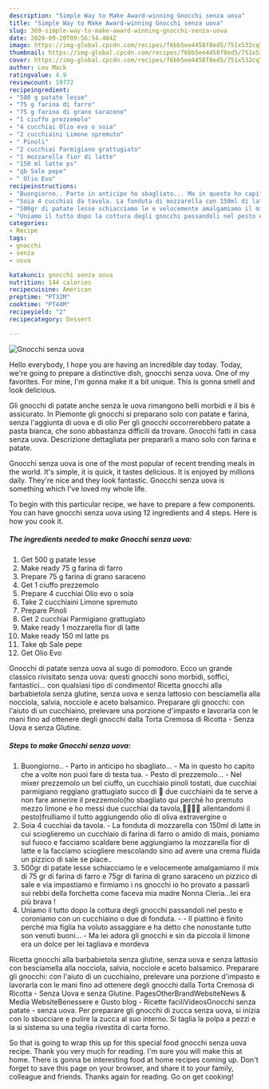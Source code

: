 ```yaml
---
description: "Simple Way to Make Award-winning Gnocchi senza uova"
title: "Simple Way to Make Award-winning Gnocchi senza uova"
slug: 369-simple-way-to-make-award-winning-gnocchi-senza-uova
date: 2020-09-20T09:56:54.484Z
image: https://img-global.cpcdn.com/recipes/f6bb5ee4458f8ed5/751x532cq70/gnocchi-senza-uova-recipe-main-photo.jpg
thumbnail: https://img-global.cpcdn.com/recipes/f6bb5ee4458f8ed5/751x532cq70/gnocchi-senza-uova-recipe-main-photo.jpg
cover: https://img-global.cpcdn.com/recipes/f6bb5ee4458f8ed5/751x532cq70/gnocchi-senza-uova-recipe-main-photo.jpg
author: Lou Mack
ratingvalue: 4.9
reviewcount: 19772
recipeingredient:
- "500 g patate lesse"
- "75 g farina di farro"
- "75 g farina di grano saraceno"
- "1 ciuffo prezzemolo"
- "4 cucchiai Olio evo o soia"
- "2 cucchiaini Limone spremuto"
- " Pinoli"
- "2 cucchiai Parmigiano grattugiato"
- "1 mozzarella fior di latte"
- "150 ml latte ps"
- "qb Sale pepe"
- " Olio Evo"
recipeinstructions:
- "Buongiorno.. Parto in anticipo ho sbagliato... Ma in questo ho capito che a volte non puoi fare di testa tua. Pesto di prezzemolo... Nel mixer prezzemolo un bel ciuffo, un cucchiaio pinoli tostati, due cucchiai parmigiano reggiano grattugiato succo di 🍋 due cucchiaini da te serve a non fare annerire il prezzemolo(ho sbagliato qui perché ho premuto mezzo limone e ho messi due cucchiai da tavola,🤦🤦🤦🤦 allentandomi il pesto)frulliamo il tutto aggiungendo olio di oliva extravergine o"
- "Soia 4 cucchiai da tavola. La fonduta di mozzarella con 150ml di latte in cui scioglieremo un cucchiaio di farina di farro o amido di mais, poniamo sul fuoco e facciamo scaldare bene aggiungiamo la mozzarella fior di latte e la facciamo sciogliere mescolando sino ad avere una crema fluida un pizzico di sale se piace.."
- "500gr di patate lesse schiacciamo le e velocemente amalgamiamo il mix di 75 gr di farina di farro e 75gr di farina di grano saraceno un pizzico di sale e via impastiamo e firmiamo i ns gnocchi io ho provato a passarli sui rebbi della forchetta come faceva mia madre Nonna Cleria...lei era più brava !"
- "Uniamo il tutto dopo la cottura degli gnocchi passandoli nel pesto e coroniamo con un cucchiaino o due di fonduta.  Il piattino è finito perché mia figlia ha voluto assaggiare e ha detto che nonostante tutto son venuti buoni... Ma lei adora gli gnocchi e sin da piccola il limone era un dolce per lei tagliava e mordeva"
categories:
- Recipe
tags:
- gnocchi
- senza
- uova

katakunci: gnocchi senza uova 
nutrition: 144 calories
recipecuisine: American
preptime: "PT32M"
cooktime: "PT44M"
recipeyield: "2"
recipecategory: Dessert

---
```



![Gnocchi senza uova](https://img-global.cpcdn.com/recipes/f6bb5ee4458f8ed5/751x532cq70/gnocchi-senza-uova-recipe-main-photo.jpg)

Hello everybody, I hope you are having an incredible day today. Today, we're going to prepare a distinctive dish, gnocchi senza uova. One of my favorites. For mine, I'm gonna make it a bit unique. This is gonna smell and look delicious.

Gli gnocchi di patate anche senza le uova rimangono belli morbidi e il bis è assicurato. In Piemonte gli gnocchi si preparano solo con patate e farina, senza l&#39;aggiunta di uova e di olio Per gli gnocchi occorrerebbero patate a pasta bianca, che sono abbastanza difficili da trovare. Gnocchi fatti in casa senza uova. Descrizione dettagliata per prepararli a mano solo con farina e patate.

Gnocchi senza uova is one of the most popular of recent trending meals in the world. It's simple, it is quick, it tastes delicious. It is enjoyed by millions daily. They're nice and they look fantastic. Gnocchi senza uova is something which I've loved my whole life.


To begin with this particular recipe, we have to prepare a few components. You can have gnocchi senza uova using 12 ingredients and 4 steps. Here is how you cook it.

<!--inarticleads1-->

##### The ingredients needed to make Gnocchi senza uova:

1. Get 500 g patate lesse
1. Make ready 75 g farina di farro
1. Prepare 75 g farina di grano saraceno
1. Get 1 ciuffo prezzemolo
1. Prepare 4 cucchiai Olio evo o soia
1. Take 2 cucchiaini Limone spremuto
1. Prepare  Pinoli
1. Get 2 cucchiai Parmigiano grattugiato
1. Make ready 1 mozzarella fior di latte
1. Make ready 150 ml latte ps
1. Take qb Sale pepe
1. Get  Olio Evo


Gnocchi di patate senza uova al sugo di pomodoro. Ecco un grande classico rivisitato senza uova: questi gnocchi sono morbidi, soffici, fantastici… con qualsiasi tipo di condimento! Ricetta gnocchi alla barbabietola senza glutine, senza uova e senza lattosio con besciamella alla nocciola, salvia, nocciole e aceto balsamico. Preparare gli gnocchi: con l&#39;aiuto di un cucchiaino, prelevare una porzione d&#39;impasto e lavorarla con le mani fino ad ottenere degli gnocchi dalla Torta Cremosa di Ricotta - Senza Uova e senza Glutine. 

<!--inarticleads2-->

##### Steps to make Gnocchi senza uova:

1. Buongiorno.. - Parto in anticipo ho sbagliato... - Ma in questo ho capito che a volte non puoi fare di testa tua. - Pesto di prezzemolo... - Nel mixer prezzemolo un bel ciuffo, un cucchiaio pinoli tostati, due cucchiai parmigiano reggiano grattugiato succo di 🍋 due cucchiaini da te serve a non fare annerire il prezzemolo(ho sbagliato qui perché ho premuto mezzo limone e ho messi due cucchiai da tavola,🤦🤦🤦🤦 allentandomi il pesto)frulliamo il tutto aggiungendo olio di oliva extravergine o
1. Soia 4 cucchiai da tavola. - La fonduta di mozzarella con 150ml di latte in cui scioglieremo un cucchiaio di farina di farro o amido di mais, poniamo sul fuoco e facciamo scaldare bene aggiungiamo la mozzarella fior di latte e la facciamo sciogliere mescolando sino ad avere una crema fluida un pizzico di sale se piace..
1. 500gr di patate lesse schiacciamo le e velocemente amalgamiamo il mix di 75 gr di farina di farro e 75gr di farina di grano saraceno un pizzico di sale e via impastiamo e firmiamo i ns gnocchi io ho provato a passarli sui rebbi della forchetta come faceva mia madre Nonna Cleria...lei era più brava !
1. Uniamo il tutto dopo la cottura degli gnocchi passandoli nel pesto e coroniamo con un cucchiaino o due di fonduta. -  - Il piattino è finito perché mia figlia ha voluto assaggiare e ha detto che nonostante tutto son venuti buoni... - Ma lei adora gli gnocchi e sin da piccola il limone era un dolce per lei tagliava e mordeva


Ricetta gnocchi alla barbabietola senza glutine, senza uova e senza lattosio con besciamella alla nocciola, salvia, nocciole e aceto balsamico. Preparare gli gnocchi: con l&#39;aiuto di un cucchiaino, prelevare una porzione d&#39;impasto e lavorarla con le mani fino ad ottenere degli gnocchi dalla Torta Cremosa di Ricotta - Senza Uova e senza Glutine. PagesOtherBrandWebsiteNews &amp; Media WebsiteBenessere e Gusto blog - Ricette faciliVideosGnocchi senza patate - senza uova. Per preparare gli gnocchi di zucca senza uova, si inizia con lo sbucciare e pulire la zucca al suo interno. Si taglia la polpa a pezzi e la si sistema su una teglia rivestita di carta forno. 

So that is going to wrap this up for this special food gnocchi senza uova recipe. Thank you very much for reading. I'm sure you will make this at home. There is gonna be interesting food at home recipes coming up. Don't forget to save this page on your browser, and share it to your family, colleague and friends. Thanks again for reading. Go on get cooking!
